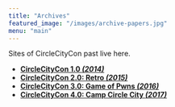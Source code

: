 ```yaml
---
title: "Archives"
featured_image: "/images/archive-papers.jpg"
menu: "main"
---
```


Sites of CircleCityCon past live here.

* [**CircleCityCon 1.0 _(2014)_**](https://web.archive.org/web/20140517035323/http://circlecitycon.com/)
* [**CircleCityCon 2.0: Retro _(2015)_**](http://archive.circlecitycon.com/2015)
* [**CircleCityCon 3.0: Game of Pwns _(2016)_**](https://web.archive.org/web/20160503040128/https://circlecitycon.com/)
* [**CircleCityCon 4.0: Camp Circle City _(2017)_**](https://web.archive.org/web/20170607002212/https://circlecitycon.com/)